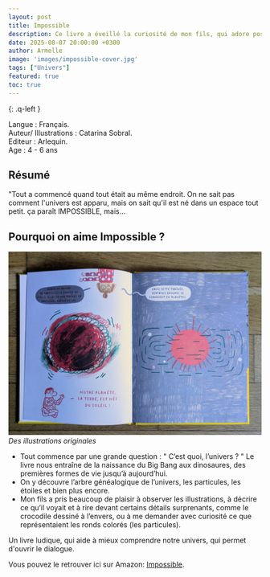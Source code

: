 ```yaml
---
layout: post
title: Impossible
description: Ce livre a éveillé la curiosité de mon fils, qui adore poser plein de questions pour comprendre le monde. Il a particulièrement aimé décrire les illustrations. 
date: 2025-08-07 20:00:00 +0300
author: Armelle
image: 'images/impossible-cover.jpg'
tags: ["Univers"]
featured: true
toc: true
---
```


{: .q-left }

Langue : Français.  
Auteur/ Illustrations : Catarina Sobral.                  
Editeur : Arlequin.              
Age : 4 - 6 ans                          

## Résumé

"Tout a commencé quand tout était au même endroit. On ne sait pas comment l'univers est apparu, mais on sait qu'il est né dans un espace tout petit. ça paraît IMPOSSIBLE, mais...

## Pourquoi on aime Impossible ?

![Des illustrations originales](images/impossible-int.jpg)
*Des illustrations originales*
- Tout commence par une grande question : " C’est quoi, l’univers ? " Le livre nous entraîne de la naissance du Big Bang aux dinosaures, des premières formes de vie jusqu’à aujourd’hui.
- On y découvre l’arbre généalogique de l’univers, les particules, les étoiles et bien plus encore.
-  Mon fils a pris beaucoup de plaisir à observer les illustrations, à décrire ce qu’il voyait et à rire devant certains détails surprenants, comme le crocodile dessiné à l’envers, ou à me demander avec curiosité ce que représentaient les ronds colorés (les particules).

Un livre ludique, qui aide à mieux comprendre notre univers, qui permet d'ouvrir le dialogue.

Vous pouvez le retrouver ici sur Amazon: [Impossible](https://amzn.to/4fNyhOw).



